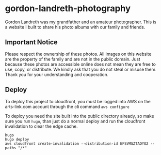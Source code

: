 # gordon-landreth-photography
Gordon Landreth was my grandfather and an amateur photographer. This is a website I built to share his photo albums with our family and friends.

## Important Notice
Please respect the ownership of these photos. All images on this website are the property of the family and are not in the public domain. Just because these photos are accessible online does not mean they are free to use, copy, or distribute. We kindly ask that you do not steal or misuse them. Thank you for your understanding and cooperation.

## Deploy

To deploy this project to cloudfront, you must be logged into AWS on the arts-link.com account through the cli command `aws configure`

To deploy you need the site built into the public directory already, so make sure you run `hugo`, than just do a normal deploy and run the cloudfront invalidation to clear the edge cache.

```
hugo
hugo deploy
aws cloudfront create-invalidation --distribution-id EPSVMGZTAOYO2 --paths "/*"
```